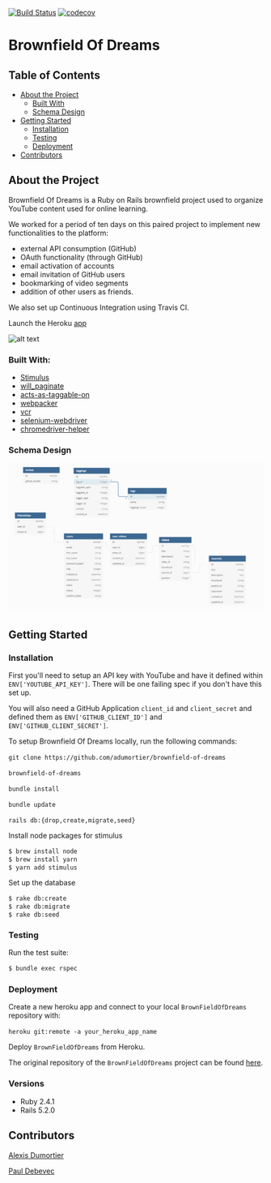 [![Build Status](https://travis-ci.com/adumortier/brownfield-of-dreams.svg?branch=master)](https://travis-ci.com/github/adumortier/brownfield-of-dreams)
[![codecov](https://codecov.io/gh/adumortier/brownfield-of-dreams/branch/master/graph/badge.svg)](https://codecov.io/gh/adumortier/brownfield-of-dreams)

# Brownfield Of Dreams

<!-- TABLE OF CONTENTS -->
## Table of Contents

* [About the Project](#about-the-project)
  * [Built With](#built-with)
  * [Schema Design](#schema-design)
* [Getting Started](#getting-started)
  * [Installation](#installation)
  * [Testing](#testing)
  * [Deployment](#deployment)
* [Contributors](#contributors)


## About the Project

Brownfield Of Dreams is a Ruby on Rails brownfield project used to organize YouTube content used for online learning. 

We worked for a period of ten days on this paired project to implement new functionalities to the platform: 

* external API consumption (GitHub)
* OAuth functionality (through GitHub)
* email activation of accounts
* email invitation of GitHub users
* bookmarking of video segments
* addition of other users as friends. 

We also set up Continuous Integration using Travis CI. 

Launch the Heroku [app](https://thebrownfieldofdream.herokuapp.com/)

![alt text](app/assets/images/demo.gif)

### Built With:

* [Stimulus](https://github.com/stimulusjs/stimulus)
* [will_paginate](https://github.com/mislav/will_paginate)
* [acts-as-taggable-on](https://github.com/mbleigh/acts-as-taggable-on)
* [webpacker](https://github.com/rails/webpacker)
* [vcr](https://github.com/vcr/vcr)
* [selenium-webdriver](https://www.seleniumhq.org/docs/03_webdriver.jsp)
* [chromedriver-helper](http://chromedriver.chromium.org/)

### Schema Design

![alt text](app/assets/images/scheme_brownfield.png)

## Getting Started

### Installation

First you'll need to setup an API key with YouTube and have it defined within `ENV['YOUTUBE_API_KEY']`. There will be one failing spec if you don't have this set up.

You will also need a GitHub Application `client_id` and `client_secret` and defined them as  `ENV['GITHUB_CLIENT_ID']` and 
  `ENV['GITHUB_CLIENT_SECRET']`.
  
To setup Brownfield Of Dreams locally, run the following commands:

`git clone https://github.com/adumortier/brownfield-of-dreams`

`brownfield-of-dreams`

`bundle install`

`bundle update`

`rails db:{drop,create,migrate,seed}`

Install node packages for stimulus
```
$ brew install node
$ brew install yarn
$ yarn add stimulus
```

Set up the database
```
$ rake db:create
$ rake db:migrate
$ rake db:seed
```
### Testing

Run the test suite:
```sh
$ bundle exec rspec
```

### Deployment

Create a new heroku app and connect to your local `BrownFieldOfDreams` repository with:

`heroku git:remote -a your_heroku_app_name`

Deploy `BrownFieldOfDreams` from Heroku.

The original repository of the `BrownFieldOfDreams` project can be found [here](https://github.com/turingschool-examples/brownfield-of-dreams).


### Versions
* Ruby 2.4.1
* Rails 5.2.0

## Contributors

[Alexis Dumortier](https://github.com/adumortier)

[Paul Debevec](https://github.com/PaulDebevec) 
